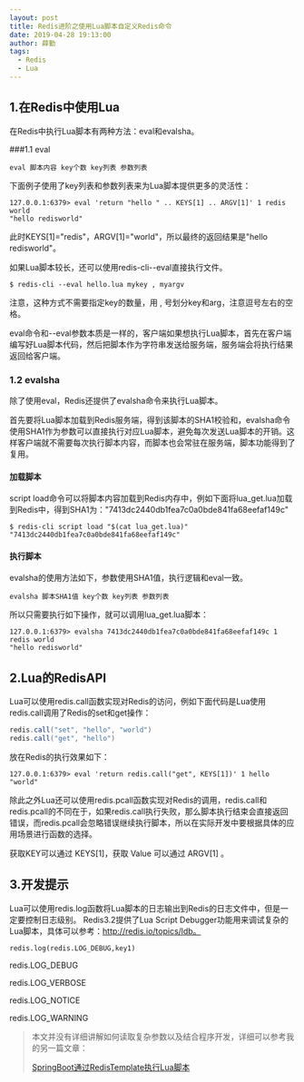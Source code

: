```yaml
---
layout: post
title: Redis进阶之使用Lua脚本自定义Redis命令
date: 2019-04-28 19:13:00
author: 薛勤
tags:
  - Redis
  - Lua
---
```

## 1.在Redis中使用Lua

在Redis中执行Lua脚本有两种方法：eval和evalsha。

###1.1 eval

```
eval 脚本内容 key个数 key列表 参数列表
```

下面例子使用了key列表和参数列表来为Lua脚本提供更多的灵活性：

```shell
127.0.0.1:6379> eval 'return "hello " .. KEYS[1] .. ARGV[1]' 1 redis world
"hello redisworld"
```


此时KEYS[1]="redis"，ARGV[1]="world"，所以最终的返回结果是"hello redisworld"。

如果Lua脚本较长，还可以使用redis-cli--eval直接执行文件。

```shell
$ redis-cli --eval hello.lua mykey , myargv
```

注意，这种方式不需要指定key的数量，用 , 号划分key和arg，注意逗号左右的空格。

eval命令和--eval参数本质是一样的，客户端如果想执行Lua脚本，首先在客户端编写好Lua脚本代码，然后把脚本作为字符串发送给服务端，服务端会将执行结果返回给客户端。

### 1.2 evalsha

除了使用eval，Redis还提供了evalsha命令来执行Lua脚本。

首先要将Lua脚本加载到Redis服务端，得到该脚本的SHA1校验和，evalsha命令使用SHA1作为参数可以直接执行对应Lua脚本，避免每次发送Lua脚本的开销。这样客户端就不需要每次执行脚本内容，而脚本也会常驻在服务端，脚本功能得到了复用。

#### 加载脚本

script load命令可以将脚本内容加载到Redis内存中，例如下面将lua_get.lua加载到Redis中，得到SHA1为："7413dc2440db1fea7c0a0bde841fa68eefaf149c"

```shell
$ redis-cli script load "$(cat lua_get.lua)"
"7413dc2440db1fea7c0a0bde841fa68eefaf149c"
```

#### 执行脚本

evalsha的使用方法如下，参数使用SHA1值，执行逻辑和eval一致。

```
evalsha 脚本SHA1值 key个数 key列表 参数列表
```

所以只需要执行如下操作，就可以调用lua_get.lua脚本：

```
127.0.0.1:6379> evalsha 7413dc2440db1fea7c0a0bde841fa68eefaf149c 1 redis world
"hello redisworld"
```

## 2.Lua的RedisAPI

Lua可以使用redis.call函数实现对Redis的访问，例如下面代码是Lua使用redis.call调用了Redis的set和get操作：

```java
redis.call("set", "hello", "world")
redis.call("get", "hello")
```

放在Redis的执行效果如下：

```shell
127.0.0.1:6379> eval 'return redis.call("get", KEYS[1])' 1 hello
"world"
```

除此之外Lua还可以使用redis.pcall函数实现对Redis的调用，redis.call和redis.pcall的不同在于，如果redis.call执行失败，那么脚本执行结束会直接返回错误，而redis.pcall会忽略错误继续执行脚本，所以在实际开发中要根据具体的应用场景进行函数的选择。

获取KEY可以通过 KEYS[1]，获取 Value 可以通过 ARGV[1] 。

## 3.开发提示

Lua可以使用redis.log函数将Lua脚本的日志输出到Redis的日志文件中，但是一定要控制日志级别。
Redis3.2提供了Lua Script Debugger功能用来调试复杂的Lua脚本，具体可以参考：http://redis.io/topics/ldb。

```
redis.log(redis.LOG_DEBUG,key1)
```

redis.LOG_DEBUG

redis.LOG_VERBOSE

redis.LOG_NOTICE

redis.LOG_WARNING

> 本文并没有详细讲解如何读取复杂参数以及结合程序开发，详细可以参考我的另一篇文章：
> 
> [SpringBoot通过RedisTemplate执行Lua脚本](/)